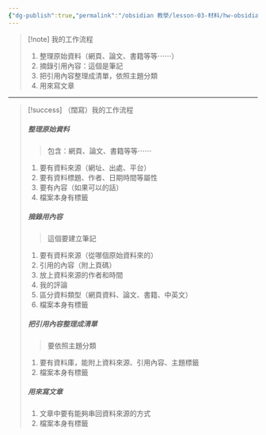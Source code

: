 ```yaml
---
{"dg-publish":true,"permalink":"/obsidian 教學/lesson-03-材料/hw-obsidian-lesson-03/","title":"2025-06-27 練習二範例：我的工作流程","tags":["🪨自籌Obsidian工作坊","🎯學習歷程檔案"],"noteIcon":"3","created":"2025-06-21T12:48:57.505+08:00","updated":"2025-06-22T13:45:58.623+08:00"}
---
```




> [!note] 我的工作流程
> 1. 整理原始資料（網頁、論文、書籍等等⋯⋯）
> 2. 摘錄引用內容：這個是筆記
> 3. 把引用內容整理成清單，依照主題分類
> 4. 用來寫文章

---



> [!success] （闊寫）我的工作流程
> ##### 整理原始資料
> > 包含：網頁、論文、書籍等等⋯⋯
> 1. 要有資料來源（網址、出處、平台）
> 2. 要有資料標題、作者、日期時間等屬性
> 3. 要有內容（如果可以的話）
> 4. 檔案本身有標籤
> 
> ##### 摘錄用內容
> > 這個要建立筆記
> 1. 要有資料來源（從哪個原始資料來的）
> 2. 引用的內容（附上頁碼）
> 3. 放上資料來源的作者和時間
> 4. 我的評論
> 5. 區分資料類型（網頁資料、論文、書籍、中英文）
> 6. 檔案本身有標籤
> 
> ##### 把引用內容整理成清單
> > 要依照主題分類
> 
> 1. 要有資料庫，能附上資料來源、引用內容、主題標籤
> 2. 檔案本身有標籤
> 
> 
> ##### 用來寫文章
> 1. 文章中要有能夠串回資料來源的方式
> 2. 檔案本身有標籤
> 





